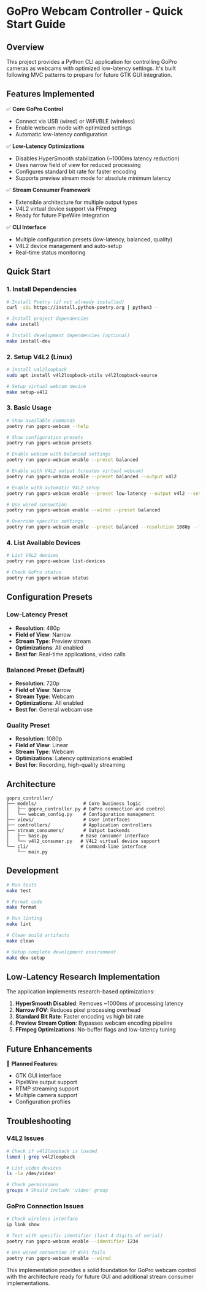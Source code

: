 # GoPro Webcam Controller - Quick Start Guide

## Overview

This project provides a Python CLI application for controlling GoPro cameras as webcams with optimized low-latency settings. It's built following MVC patterns to prepare for future GTK GUI integration.

## Features Implemented

✅ **Core GoPro Control**

- Connect via USB (wired) or WiFi/BLE (wireless)
- Enable webcam mode with optimized settings
- Automatic low-latency configuration

✅ **Low-Latency Optimizations**

- Disables HyperSmooth stabilization (~1000ms latency reduction)
- Uses narrow field of view for reduced processing
- Configures standard bit rate for faster encoding
- Supports preview stream mode for absolute minimum latency

✅ **Stream Consumer Framework**

- Extensible architecture for multiple output types
- V4L2 virtual device support via FFmpeg
- Ready for future PipeWire integration

✅ **CLI Interface**

- Multiple configuration presets (low-latency, balanced, quality)
- V4L2 device management and auto-setup
- Real-time status monitoring

## Quick Start

### 1. Install Dependencies

```bash
# Install Poetry (if not already installed)
curl -sSL https://install.python-poetry.org | python3 -

# Install project dependencies
make install

# Install development dependencies (optional)
make install-dev
```

### 2. Setup V4L2 (Linux)

```bash
# Install v4l2loopback
sudo apt install v4l2loopback-utils v4l2loopback-source

# Setup virtual webcam device
make setup-v4l2
```

### 3. Basic Usage

```bash
# Show available commands
poetry run gopro-webcam --help

# Show configuration presets
poetry run gopro-webcam presets

# Enable webcam with balanced settings
poetry run gopro-webcam enable --preset balanced

# Enable with V4L2 output (creates virtual webcam)
poetry run gopro-webcam enable --preset balanced --output v4l2

# Enable with automatic V4L2 setup
poetry run gopro-webcam enable --preset low-latency --output v4l2 --setup-v4l2

# Use wired connection
poetry run gopro-webcam enable --wired --preset balanced

# Override specific settings
poetry run gopro-webcam enable --preset balanced --resolution 1080p --fov linear
```

### 4. List Available Devices

```bash
# List V4L2 devices
poetry run gopro-webcam list-devices

# Check GoPro status
poetry run gopro-webcam status
```

## Configuration Presets

### Low-Latency Preset

- **Resolution**: 480p
- **Field of View**: Narrow
- **Stream Type**: Preview stream
- **Optimizations**: All enabled
- **Best for**: Real-time applications, video calls

### Balanced Preset (Default)

- **Resolution**: 720p
- **Field of View**: Narrow
- **Stream Type**: Webcam
- **Optimizations**: All enabled
- **Best for**: General webcam use

### Quality Preset

- **Resolution**: 1080p
- **Field of View**: Linear
- **Stream Type**: Webcam
- **Optimizations**: Latency optimizations enabled
- **Best for**: Recording, high-quality streaming

## Architecture

```
gopro_controller/
├── models/                 # Core business logic
│   ├── gopro_controller.py # GoPro connection and control
│   └── webcam_config.py    # Configuration management
├── views/                  # User interfaces
├── controllers/            # Application controllers
├── stream_consumers/       # Output backends
│   ├── base.py            # Base consumer interface
│   └── v4l2_consumer.py   # V4L2 virtual device support
└── cli/                   # Command-line interface
    └── main.py
```

## Development

```bash
# Run tests
make test

# Format code
make format

# Run linting
make lint

# Clean build artifacts
make clean

# Setup complete development environment
make dev-setup
```

## Low-Latency Research Implementation

The application implements research-based optimizations:

1. **HyperSmooth Disabled**: Removes ~1000ms of processing latency
2. **Narrow FOV**: Reduces pixel processing overhead
3. **Standard Bit Rate**: Faster encoding vs high bit rate
4. **Preview Stream Option**: Bypasses webcam encoding pipeline
5. **FFmpeg Optimizations**: No-buffer flags and low-latency tuning

## Future Enhancements

🔄 **Planned Features**:

- GTK GUI interface
- PipeWire output support
- RTMP streaming support
- Multiple camera support
- Configuration profiles

## Troubleshooting

### V4L2 Issues

```bash
# Check if v4l2loopback is loaded
lsmod | grep v4l2loopback

# List video devices
ls -la /dev/video*

# Check permissions
groups # Should include 'video' group
```

### GoPro Connection Issues

```bash
# Check wireless interface
ip link show

# Test with specific identifier (last 4 digits of serial)
poetry run gopro-webcam enable --identifier 1234

# Use wired connection if WiFi fails
poetry run gopro-webcam enable --wired
```

This implementation provides a solid foundation for GoPro webcam control with the architecture ready for future GUI and additional stream consumer implementations.
